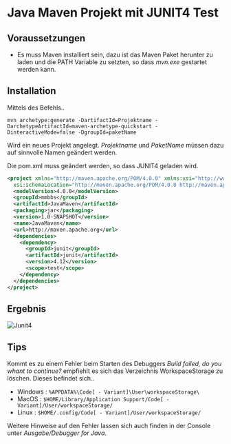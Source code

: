 # Java Maven Projekt mit JUNIT4 Test
## Voraussetzungen
- Es muss Maven installiert sein, dazu ist das Maven Paket herunter zu laden und die PATH Variable zu setzten, so dass *mvn.exe* gestartet werden kann.

## Installation
Mittels des Befehls..
```
mvn archetype:generate -DartifactId=Projektname -DarchetypeArtifactId=maven-archetype-quickstart -DinteractiveMode=false -DgroupId=paketName
```
Wird ein neues Projekt angelegt. *Projektname* und *PaketName* müssen dazu auf sinnvolle Namen geändert werden.

Die pom.xml muss geändert werden, so dass JUNIT4 geladen wird.
```xml
<project xmlns="http://maven.apache.org/POM/4.0.0" xmlns:xsi="http://www.w3.org/2001/XMLSchema-instance"
  xsi:schemaLocation="http://maven.apache.org/POM/4.0.0 http://maven.apache.org/maven-v4_0_0.xsd">
  <modelVersion>4.0.0</modelVersion>
  <groupId>mmbbs</groupId>
  <artifactId>JavaMaven</artifactId>
  <packaging>jar</packaging>
  <version>1.0-SNAPSHOT</version>
  <name>JavaMaven</name>
  <url>http://maven.apache.org</url>
  <dependencies>
    <dependency>
      <groupId>junit</groupId>
      <artifactId>junit</artifactId>
      <version>4.12</version>
      <scope>test</scope>
    </dependency>
  </dependencies>
</project>
```
## Ergebnis
![Junit4](junit.gif "Unit Tests")

## Tips
Kommt es zu einem Fehler beim Starten des Debuggers *Build failed, do you whant to continue?* empfiehlt es sich das Verzeichnis WorkspaceStorage zu löschen. Dieses befindet sich..

- Windows : ```%APPDATA%\Code[ - Variant]\User\workspaceStorage\```
- MacOS : ```$HOME/Library/Application Support/Code[ - Variant]/User/workspaceStorage/```
- Linux : ```$HOME/.config/Code[ - Variant]/User/workspaceStorage/```

Weitere Hinweise auf den Fehler lassen sich auch finden in der Console unter *Ausgabe/Debugger for Java*.

